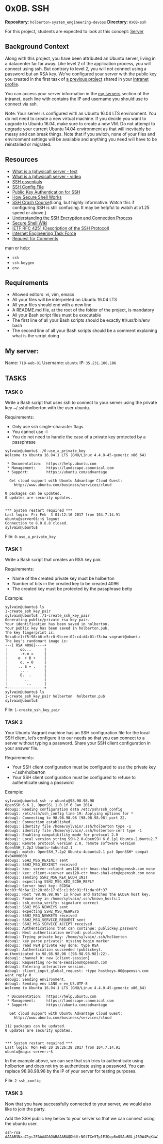 # 0x0B. SSH

**Repository**: `holberton-system_engineering-devops`
**Directory**: `0x0B-ssh`

For this project, students are expected to look at this concept:
    [Server](https://intranet.hbtn.io/concepts/67)

## Background Context

Along with this project, you have been attributed an Ubuntu server, living in a datacenter far far away. Like level 2 of the application process, you will connect using ssh. But contrary to level 2, you will not connect using a password but an RSA key. We’ve configured your server with the public key you created in the first task of [a previous project](https://intranet.hbtn.io/tasks/1223) shared in your [intranet profile](https://intranet.hbtn.io/users/my_profile).

You can access your server information in the [my servers](https://intranet.hbtn.io/dashboards/my_server) section of the intranet, each line with contains the IP and username you should use to connect via ssh.

Note: Your server is configured with an Ubuntu 16.04 LTS environment. You do not need to create a new virtual machine. If you decide you want to upgrade to Ubuntu 16.04, make sure to create a new VM. Do not attempt to upgrade your current Ubuntu 14.04 environment as that will inevitably be messy and can break things. Note that if you switch, none of your files and environment settings will be available and anything you need will have to be reinstalled or migrated.

## Resources

* [What is a (physical) server - text](https://en.wikipedia.org/wiki/Server_%28computing%29#Hardware_requirement)
* [What is a (physical) server - video](https://www.youtube.com/watch?v=B1ANfsDyjeA)
* [SSH essentials](https://www.digitalocean.com/community/tutorials/ssh-essentials-working-with-ssh-servers-clients-and-keys)
* [SSH Config File](https://www.ssh.com/ssh/config/)
* [Public Key Authentication for SSH](https://www.ssh.com/ssh/public-key-authentication)
* [How Secure Shell Works](https://www.youtube.com/watch?v=ORcvSkgdA58)
* [SSH Crash Course](https://www.youtube.com/watch?v=hQWRp-FdTpc)(Long, but highly informative. Watch this if configuring SSH is still confusing. It may be helpful to watch at x1.25 speed or above.)
* [Understanding the SSH Encryption and Connection Process](https://www.digitalocean.com/community/tutorials/understanding-the-ssh-encryption-and-connection-process)
* [Secure Shell Wiki](https://en.wikipedia.org/wiki/Secure_Shell)
* [IETF RFC 4251 (Description of the SSH Protocol)](https://www.ietf.org/rfc/rfc4251.txt)
* [Internet Engineering Task Force](https://en.wikipedia.org/wiki/Internet_Engineering_Task_Force)
* [Request for Comments](https://en.wikipedia.org/wiki/Request_for_Comments)

man or help:
* `ssh`
* `ssh-keygen`
* `env`

## Requirements
* Allowed editors: vi, vim, emacs
* All your files will be interpreted on Ubuntu 16.04 LTS
* All your files should end with a new line
* A README.md file, at the root of the folder of the project, is mandatory
* All your Bash script files must be executable
* The first line of all your Bash scripts should be exactly #!/usr/bin/env bash
* The second line of all your Bash scripts should be a comment explaining what is the script doing

## My server:
Name: `718-web-01`
Username: `ubuntu`
IP: `35.231.100.106`
## TASKS

### TASK 0
Write a Bash script that uses ssh to connect to your server using the private key ~/.ssh/holberton with the user ubuntu.

Requirements:

* Only use ssh single-character flags
* You cannot use -l
* You do not need to handle the case of a private key protected by a passphrase

```
sylvain@ubuntu$ ./0-use_a_private_key
Welcome to Ubuntu 16.04.1 LTS (GNU/Linux 4.4.0-45-generic x86_64)

 * Documentation:  https://help.ubuntu.com
 * Management:     https://landscape.canonical.com
 * Support:        https://ubuntu.com/advantage

  Get cloud support with Ubuntu Advantage Cloud Guest:
    http://www.ubuntu.com/business/services/cloud

0 packages can be updated.
0 updates are security updates.


*** System restart required ***
Last login: Fri Feb  3 01:12:16 2017 from 104.7.14.91
ubuntu@server01:~$ logout
Connection to 8.8.8.8 closed.
sylvain@ubuntu$ 
```

File: `0-use_a_private_key`

### TASK 1
Write a Bash script that creates an RSA key pair.

Requirements:

* Name of the created private key must be holberton
* Number of bits in the created key to be created 4096
* The created key must be protected by the passphrase betty

Example:
```
sylvain@ubuntu$ ls
1-create_ssh_key_pair
sylvain@ubuntu$ ./1-create_ssh_key_pair
Generating public/private rsa key pair.
Your identification has been saved in holberton.
Your public key has been saved in holberton.pub.
The key fingerprint is:
5d:a8:c1:f5:98:b6:e5:c0:9b:ee:02:c4:d4:01:f3:ba vagrant@ubuntu
The key's randomart image is:
+--[ RSA 4096]----+
|      oo...      |
|      .+.o =     |
|     o  + B +    |
|      o. = O     |
|     .. S = .    |
|      .. .       |
|      E.  .      |
|        ..       |
|         ..      |
+-----------------+
sylvain@ubuntu$ ls
1-create_ssh_key_pair holberton  holberton.pub
sylvain@ubuntu$
```

File: `1-create_ssh_key_pair`

### TASK 2
Your Ubuntu Vagrant machine has an SSH configuration file for the local SSH client, let’s configure it to our needs so that you can connect to a server without typing a password. Share your SSH client configuration in your answer file.

Requirements:

* Your SSH client configuration must be configured to use the private key ~/.ssh/holberton
* Your SSH client configuration must be configured to refuse to authenticate using a password

Example:
```
sylvain@ubuntu$ ssh -v ubuntu@98.98.98.98
OpenSSH_6.6.1, OpenSSL 1.0.1f 6 Jan 2014
debug1: Reading configuration data /etc/ssh/ssh_config
debug1: /etc/ssh/ssh_config line 19: Applying options for *
debug1: Connecting to 98.98.98.98 [98.98.98.98] port 22.
debug1: Connection established.
debug1: identity file /home/sylvain/.ssh/holberton type -1
debug1: identity file /home/sylvain/.ssh/holberton-cert type -1
debug1: Enabling compatibility mode for protocol 2.0
debug1: Local version string SSH-2.0-OpenSSH_6.6.1p1 Ubuntu-2ubuntu2.7
debug1: Remote protocol version 2.0, remote software version OpenSSH_7.2p2 Ubuntu-4ubuntu2.1
debug1: match: OpenSSH_7.2p2 Ubuntu-4ubuntu2.1 pat OpenSSH* compat 0x04000000
debug1: SSH2_MSG_KEXINIT sent
debug1: SSH2_MSG_KEXINIT received
debug1: kex: server->client aes128-ctr hmac-sha1-etm@openssh.com none
debug1: kex: client->server aes128-ctr hmac-sha1-etm@openssh.com none
debug1: sending SSH2_MSG_KEX_ECDH_INIT
debug1: expecting SSH2_MSG_KEX_ECDH_REPLY
debug1: Server host key: ECDSA bd:03:f8:6a:12:28:d6:17:85:c1:b6:91:f1:da:0f:37
debug1: Host '98.98.98.98' is known and matches the ECDSA host key.
debug1: Found key in /home/sylvain/.ssh/known_hosts:1
debug1: ssh_ecdsa_verify: signature correct
debug1: SSH2_MSG_NEWKEYS sent
debug1: expecting SSH2_MSG_NEWKEYS
debug1: SSH2_MSG_NEWKEYS received
debug1: SSH2_MSG_SERVICE_REQUEST sent
debug1: SSH2_MSG_SERVICE_ACCEPT received
debug1: Authentications that can continue: publickey,password
debug1: Next authentication method: publickey
debug1: Trying private key: /home/sylvain/.ssh/holberton
debug1: key_parse_private2: missing begin marker
debug1: read PEM private key done: type RSA
debug1: Authentication succeeded (publickey).
Authenticated to 98.98.98.98 ([98.98.98.98]:22).
debug1: channel 0: new [client-session]
debug1: Requesting no-more-sessions@openssh.com
debug1: Entering interactive session.
debug1: client_input_global_request: rtype hostkeys-00@openssh.com want_reply 0
debug1: Sending environment.
debug1: Sending env LANG = en_US.UTF-8
Welcome to Ubuntu 16.04.1 LTS (GNU/Linux 4.4.0-45-generic x86_64)

 * Documentation:  https://help.ubuntu.com
 * Management:     https://landscape.canonical.com
 * Support:        https://ubuntu.com/advantage

  Get cloud support with Ubuntu Advantage Cloud Guest:
    http://www.ubuntu.com/business/services/cloud

112 packages can be updated.
0 updates are security updates.


*** System restart required ***
Last login: Mon Feb 20 18:26:38 2017 from 104.7.14.91
ubuntu@magic-server:~$
```

In the example above, we can see that ssh tries to authenticate using holberton and does not try to authenticate using a password. You can replace 98.98.98.98 by the IP of your server for testing purposes.

File: `2-ssh_config`

### TASK 3
Now that you have successfully connected to your server, we would also like to join the party.

Add the SSH public key below to your server so that we can connect using the ubuntu user.

```
ssh-rsa AAAAB3NzaC1yc2EAAAADAQABAAABAQDNdtrNGtTXe5Tp1EJQop8mOSAuRGLjJ6DW4PqX4wId/Kawz35ESampIqHSOTJmbQ8UlxdJuk0gAXKk3Ncle4safGYqM/VeDK3LN5iAJxf4kcaxNtS3eVxWBE5iF3FbIjOqwxw5Lf5sRa5yXxA8HfWidhbIG5TqKL922hPgsCGABIrXRlfZYeC0FEuPWdr6smOElSVvIXthRWp9cr685KdCI+COxlj1RdVsvIo+zunmLACF9PYdjB2s96Fn0ocD3c5SGLvDOFCyvDojSAOyE70ebIElnskKsDTGwfT4P6jh9OBzTyQEIS2jOaE5RQq4IB4DsMhvbjDSQrP0MdCLgwkN
```
